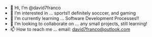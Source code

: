 - 👋 Hi, I’m @david7franco
- 👀 I’m interested in ... sports!! definitely socccer, and gaming
- 🌱 I’m currently learning ... Software Development Processes!!
- 💞️ I’m looking to collaborate on ... any small projects, still learning!
- 📫 How to reach me ... email: david7franco@outlook.com 

<!---
david7franco/david7franco is a ✨ special ✨ repository because its `README.md` (this file) appears on your GitHub profile.
You can click the Preview link to take a look at your changes.
--->
